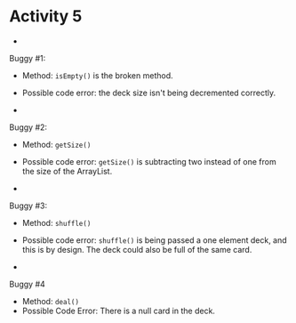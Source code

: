 # Activity 5
-
Buggy #1:  
- Method: `isEmpty()` is the broken method. <br>
- Possible code error: the deck size isn't being decremented correctly.

-

Buggy #2:<br>
- Method: `getSize()`  <br>
- Possible code error: `getSize()` is subtracting two instead of one from the size of the ArrayList.

-

Buggy #3:<br>
- Method: `shuffle()` <br>
- Possible code error: `shuffle()` is being passed a one element deck, and this is by design.  The deck could also be full of the same card.

-

Buggy #4 <br>
- Method: `deal()`<br>
- Possible Code Error: There is a null card in the deck.